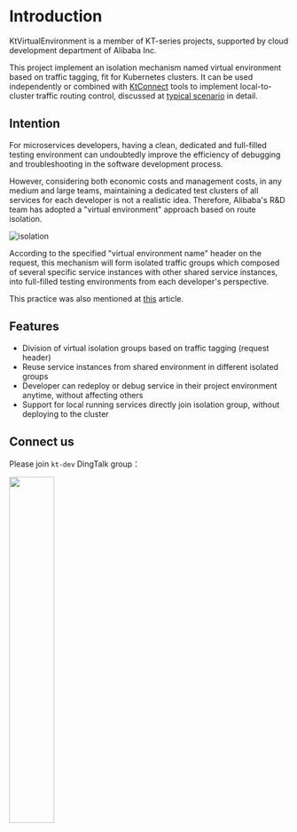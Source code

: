 # Introduction

KtVirtualEnvironment is a member of KT-series projects, supported by cloud development department of Alibaba Inc.

This project implement an isolation mechanism named virtual environment based on traffic tagging, fit for Kubernetes clusters. It can be used independently or combined with [KtConnect](https://alibaba.github.io/kt-connect/) tools to implement local-to-cluster traffic routing control, discussed at [typical scenario](en-us/ve/typical-scenario.md) in detail.

## Intention

For microservices developers, having a clean, dedicated and full-filled testing environment can undoubtedly improve the efficiency of debugging and troubleshooting in the software development process.

However, considering both economic costs and management costs, in any medium and large teams, maintaining a dedicated test clusters of all services for each developer is not a realistic idea. Therefore, Alibaba's R&D team has adopted a "virtual environment" approach based on route isolation.

![isolation](https://virtual-environment.oss-cn-zhangjiakou.aliyuncs.com/image/diagram-en-us.jpg)

According to the specified "virtual environment name" header on the request, this mechanism will form isolated traffic groups which composed of several specific service instances with other shared service instances, into full-filled testing environments from each developer's perspective.

This practice was also mentioned at [this](https://medium.com/hackernoon/lower-cost-with-higher-stability-how-do-we-manage-test-environments-at-alibaba-f7bd444ff6d2) article.

## Features

- Division of virtual isolation groups based on traffic tagging (request header)
- Reuse service instances from shared environment in different isolated groups
- Developer can redeploy or debug service in their project environment anytime, without affecting others
- Support for local running services directly join isolation group, without deploying to the cluster

## Connect us

Please join `kt-dev` DingTalk group：

<img src="https://virtual-environment.oss-cn-zhangjiakou.aliyuncs.com/image/dingtalk-group-en-us.jpg" width="40%"></img>
